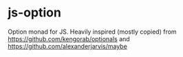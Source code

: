# js-option

Option monad for JS. Heavily inspired (mostly copied) from https://github.com/kengorab/optionals and https://github.com/alexanderjarvis/maybe
